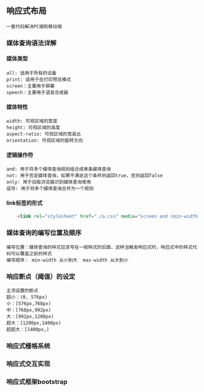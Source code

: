 ## 响应式布局
```
一套代码解决PC端和移动端
```

### 媒体查询语法详解
#### 媒体类型
```
all: 适用于所有的设备
print: 适用于在打印预览模式
screen：主要用于屏幕
speech：主要用于语音合成器
```

#### 媒体特性
```
width: 可视区域的宽度
height: 可视区域的高度
aspect-ratio: 可视区域的宽高比
orientation: 可视区域的旋转方向
```

#### 逻辑操作符
```
and: 用于将多个媒体查询规则组合成单条媒体查询
not: 用于否定媒体查询，如果不满足这个条件则返回true，否则返回false
only: 用于旧版浏览器识别媒体查询使用
逗号: 用于将多个媒体查询合并为一个规则
```

#### link标签的形式
```html
    <link rel="stylesheet" href="./a.css" media="screen and (min-width:600px)" />
```
### 媒体查询的编写位置及顺序
```
编写位置：媒体查询的样式应该写在一般样式的后面，这样当触发响应式时，响应式中的样式代码可以覆盖之前的样式
编写顺序： min-width 从小到大  max-width 从大到小

```

### 响应断点（阈值）的设定
```
主流设置的断点
超小：(0, 576px)
小：[576px,768px)
中：[768px,992px)
大：[992px,1200px)
超大：[1200px,1400px)
超超大：[1400px,) 
```

### 响应式栅格系统

### 响应式交互实现

### 响应式框架bootstrap